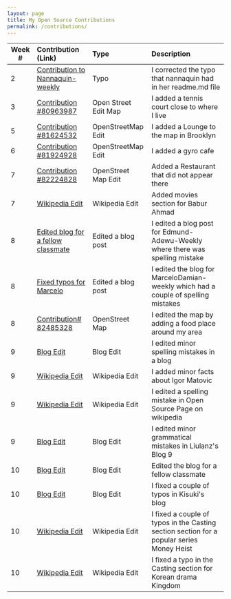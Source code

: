 ```yaml
---
layout: page
title: My Open Source Contributions
permalink: /contributions/
---
```


<!--
The first column, Contribution, must be a hyperlink to the actual contribution,
such as the Wikipedia edit or pull request, etc., with a suitable name.
Type of the contribution should be "Wikipedia edit", "OpenStreet Map feature",
"Project Documentation", "Project Code", "Blog Edit", etc.

The Description should include a brief summary of what you did.

Replace the first row below with your contribution and add new ones below it
following the same syntax.

-->





| Week #       | Contribution (Link)  | Type  | Description |
|---|:---|:---|:---|
|  2   | [Contribution to Nannaquin-weekly](https://github.com/hunter-college-ossd-spr-2020/Nannaquin-weekly/compare/master...umarkhan207322405:patch-1)    | Typo    |   I corrected the typo that nannaquin had in her readme.md file    |
| 3    | [Contribution #80963987](https://www.openstreetmap.org/changeset/80963987#map=17/40.65083/-73.96837)    | Open Street Edit Map  | I added a tennis court close to where I live  |
| 5    |[Contribution #81624532](https://www.openstreetmap.org/edit#map=19/40.64342/-73.96967)     | OpenStreetMap Edit    | I added a Lounge to the map in Brooklyn     |
| 6    | [Contribution #81924928](https://www.openstreetmap.org/changeset/81924928)     |  OpenStreetMap Edit    | I added a gyro cafe     |
| 7	| [Contribution #82224828](https://www.openstreetmap.org/changeset/82224828)	| OpenStreet Map Edit| Added a Restaurant that did not appear there|
| 7	|[Wikipedia Edit](https://en.wikipedia.org/wiki/Babar_Ahmed_(director))|Wikipedia Edit|Added movies section for Babur Ahmad|
| 8	| [Edited blog for a fellow classmate](https://github.com/hunter-college-ossd-spr-2020/Edmund-Adewu-weekly/compare/gh-pages...umarkhan207322405:patch-1)| Edited a blog post | I edited a blog post for Edmund-Adewu-Weekly where there was spelling mistake|
| 8	|[Fixed typos for Marcelo](https://github.com/hunter-college-ossd-spr-2020/MarceloDamian-weekly/compare/gh-pages...umarkhan207322405:patch-1)| Edited a blog post| I edited the blog for MarceloDamian-weekly which had a couple of spelling mistakes|
| 8	| [Contribution# 82485328](https://www.openstreetmap.org/changeset/82485328#map=16/40.6363/-73.9680)|OpenStreet Map |I edited the map by adding a food place around my area |
| 9	|[Blog Edit](https://github.com/hunter-college-ossd-spr-2020/MichelleLucero-weekly/compare/gh-pages...umarkhan207322405:patch-1)| Blog Edit| I edited minor spelling mistakes in a blog|
| 9	|[Wikipedia Edit](https://en.wikipedia.org/w/index.php?title=Igor_Matovi%C4%8D&oldid=947335610)|Wikipedia Edit| I added minor facts about Igor Matovic|
| 9	|[Wikipedia Edit](https://en.wikipedia.org/w/index.php?title=Open_source&oldid=948001785)|Wikipedia Edit| I edited a spelling mistake in Open Source Page on wikipedia|
| 9	|[Blog Edit](https://github.com/hunter-college-ossd-spr-2020/liulanz-weekly/compare/gh-pages...umarkhan207322405:patch-1)| Blog Edit| I edited minor grammatical mistakes in Liulanz's Blog 9|
| 10 |[Blog Edit](https://github.com/hunter-college-ossd-spr-2020/ElijahCano33-weekly/compare/gh-pages...umarkhan207322405:patch-1)|Blog Edit| Edited the blog for a fellow classmate|
| 10 |[Blog Edit](https://github.com/hunter-college-ossd-spr-2020/Ks5810-weekly/compare/gh-pages...umarkhan207322405:patch-1)|Blog Edit| I fixed a couple of typos in Kisuki's blog|
| 10 |[Wikipedia Edit](https://en.wikipedia.org/w/index.php?title=Money_Heist&oldid=951741851)| Wikipedia Edit| I fixed a couple of typos in the Casting section section for a popular series Money Heist|
| 10 |[Wikipedia Edit](https://en.wikipedia.org/w/index.php?title=Kingdom_(South_Korean_TV_series)&oldid=951751600)| Wikipedia Edit| I fixed a typo in the Casting section for Korean drama Kingdom|
